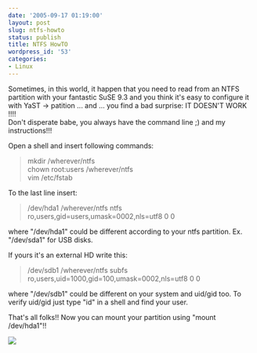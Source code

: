 ```yaml
---
date: '2005-09-17 01:19:00'
layout: post
slug: ntfs-howto
status: publish
title: NTFS HowTO
wordpress_id: '53'
categories:
- Linux
---
```


Sometimes, in this world, it happen that you need to read from an NTFS partition with your fantastic SuSE 9.3 and you think it's easy to configure it with YaST -> patition ... and ... you find a bad surprise: IT DOESN'T WORK !!!!  
Don't disperate babe, you always have the command line ;) and my instructions!!!  
  
Open a shell and insert following commands:  


> mkdir /wherever/ntfs  
chown root:users /wherever/ntfs  
vim /etc/fstab

To the last line insert:  


> /dev/hda1  /wherever/ntfs  ntfs  ro,users,gid=users,umask=0002,nls=utf8  0  0

where "/dev/hda1" could be different according to your ntfs partition. Ex. "/dev/sda1" for USB disks.  
  
If yours it's an external HD write this:  


> /dev/sdb1 /wherever/ntfs subfs ro,users,uid=1000,gid=100,umask=0002,nls=utf8 0 0

  
where "/dev/sdb1" could be different on your system and uid/gid too. To verify uid/gid just type "id" in a shell and find your user.  
  
That's all folks!! Now you can mount your partition using "mount /dev/hda1"!!

[![](http://www.feedburner.com/fb/images/pub/flchklt.gif)](http://feeds.feedburner.com/zekussuse)
